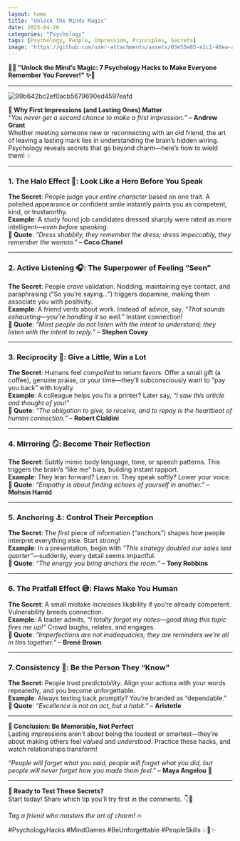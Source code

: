 ```yaml
---
layout: home
title: "Unlock the Minds Magic"
date: 2025-04-26
categories: "Psychology"
tags: [Psychology, People, Impression, Principles, Secrets]
image: 'https://github.com/user-attachments/assets/03e55e85-e1c1-40ea-ab1a-8278d31582c1'
---
```


**🔮✨ "Unlock the Mind’s Magic: 7 Psychology Hacks to Make Everyone Remember You Forever!" ✨🔮**

---

![99b642bc2ef0acb5679690ed4597eafd](https://github.com/user-attachments/assets/03e55e85-e1c1-40ea-ab1a-8278d31582c1)

**🌟 Why First Impressions (and Lasting Ones) Matter**  
*“You never get a second chance to make a first impression.”* – **Andrew Grant**  
Whether meeting someone new or reconnecting with an old friend, the art of leaving a lasting mark lies in understanding the brain’s hidden wiring. Psychology reveals secrets that go beyond charm—here’s how to wield them! 💡

---

### **1. The Halo Effect 🌟: Look Like a Hero Before You Speak**  
**The Secret**: People judge your *entire character* based on one trait. A polished appearance or confident smile instantly paints you as competent, kind, or trustworthy.  
**Example**: A study found job candidates dressed sharply were rated as more intelligent—*even before speaking*.  
**💬 Quote**: *“Dress shabbily, they remember the dress; dress impeccably, they remember the woman.”* – **Coco Chanel**  

---

### **2. Active Listening 🎧: The Superpower of Feeling “Seen”**  
**The Secret**: People *crave* validation. Nodding, maintaining eye contact, and paraphrasing (“So you’re saying…”) triggers dopamine, making them associate you with positivity.  
**Example**: A friend vents about work. Instead of advice, say, *“That sounds exhausting—you’re handling it so well.”* Instant connection!  
**💬 Quote**: *“Most people do not listen with the intent to understand; they listen with the intent to reply.”* – **Stephen Covey**  

---

### **3. Reciprocity 🎁: Give a Little, Win a Lot**  
**The Secret**: Humans feel *compelled* to return favors. Offer a small gift (a coffee), genuine praise, or your time—they’ll subconsciously want to “pay you back” with loyalty.  
**Example**: A colleague helps you fix a printer? Later say, *“I saw this article and thought of you!”*  
**💬 Quote**: *“The obligation to give, to receive, and to repay is the heartbeat of human connection.”* – **Robert Cialdini**  

---

### **4. Mirroring 🪞: Become Their Reflection**  
**The Secret**: Subtly mimic body language, tone, or speech patterns. This triggers the brain’s “like me” bias, building instant rapport.  
**Example**: They lean forward? Lean in. They speak softly? Lower your voice.  
**💬 Quote**: *“Empathy is about finding echoes of yourself in another.”* – **Mohsin Hamid**  

---

### **5. Anchoring ⚓️: Control Their Perception**  
**The Secret**: The *first* piece of information (“anchors”) shapes how people interpret everything else. Start strong!  
**Example**: In a presentation, begin with *“This strategy doubled our sales last quarter”*—suddenly, every detail seems impactful.  
**💬 Quote**: *“The energy you bring anchors the room.”* – **Tony Robbins**  

---

### **6. The Pratfall Effect 😅: Flaws Make You Human**  
**The Secret**: A small mistake *increases* likability if you’re already competent. Vulnerability breeds connection.  
**Example**: A leader admits, *“I totally forgot my notes—good thing this topic fires me up!”* Crowd laughs, relates, and engages.  
**💬 Quote**: *“Imperfections are not inadequacies; they are reminders we’re all in this together.”* – **Brené Brown**  

---

### **7. Consistency 🔄: Be the Person They “Know”**  
**The Secret**: People trust *predictability*. Align your actions with your words repeatedly, and you become unforgettable.  
**Example**: Always texting back promptly? You’re branded as “dependable.”  
**💬 Quote**: *“Excellence is not an act, but a habit.”* – **Aristotle**  

---

**🌈 Conclusion: Be Memorable, Not Perfect**  
Lasting impressions aren’t about being the loudest or smartest—they’re about making others feel *valued* and *understood*. Practice these hacks, and watch relationships transform!  

*“People will forget what you said, people will forget what you did, but people will never forget how you made them feel.”* – **Maya Angelou** 🌸  

---

**🚀 Ready to Test These Secrets?**  
Start today! Share which tip you’ll try first in the comments. 👇💬  

*Tag a friend who masters the art of charm!* 🔥  

#PsychologyHacks #MindGames #BeUnforgettable #PeopleSkills 💡🧠✨
